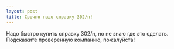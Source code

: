 ```yaml
---
layout: post 
title: Срочно надо справку 302/н! 
--- 
```

Надо быстро купить справку 302/н, но не знаю где это сделать. Подскажите проверенную компанию, пожалуйста!